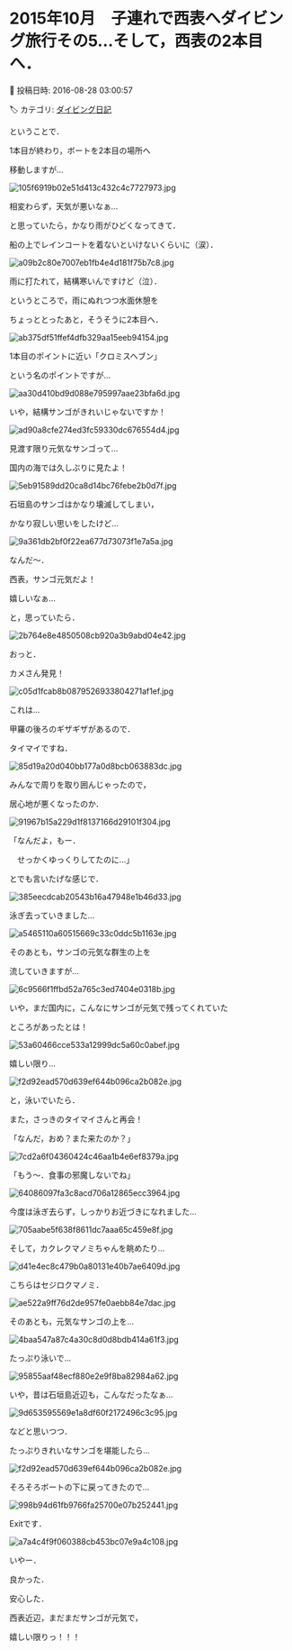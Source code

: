 # 2015年10月　子連れで西表へダイビング旅行その5…そして，西表の2本目へ．

📅 投稿日時: 2016-08-28 03:00:57

🏷️ カテゴリ: [ダイビング日記](ce3a7a8d424d112fce83ee85c81a0e344.md)

ということで．


1本目が終わり，ボートを2本目の場所へ


移動しますが…




![105f6919b02e51d413c432c4c7727973.jpg](images/105f6919b02e51d413c432c4c7727973.jpg)




相変わらず，天気が悪いなぁ…





と思っていたら，かなり雨がひどくなってきて．


船の上でレインコートを着ないといけないくらいに（涙）．




![a09b2c80e7007eb1fb4e4d181f75b7c8.jpg](images/a09b2c80e7007eb1fb4e4d181f75b7c8.jpg)




雨に打たれて，結構寒いんですけど（泣）．





というところで，雨にぬれつつ水面休憩を


ちょっととったあと，そうそうに2本目へ．




![ab375df51ffef4dfb329aa15eeb94154.jpg](images/ab375df51ffef4dfb329aa15eeb94154.jpg)




1本目のポイントに近い「クロミスヘブン」


という名のポイントですが…




![aa30d410bd9d088e795997aae23bfa6d.jpg](images/aa30d410bd9d088e795997aae23bfa6d.jpg)




いや，結構サンゴがきれいじゃないですか！




![ad90a8cfe274ed3fc59330dc676554d4.jpg](images/ad90a8cfe274ed3fc59330dc676554d4.jpg)




見渡す限り元気なサンゴって…


国内の海では久しぶりに見たよ！




![5eb91589dd20ca8d14bc76febe2b0d7f.jpg](images/5eb91589dd20ca8d14bc76febe2b0d7f.jpg)




石垣島のサンゴはかなり壊滅してしまい，


かなり寂しい思いをしたけど…




![9a361db2bf0f22ea677d73073f1e7a5a.jpg](images/9a361db2bf0f22ea677d73073f1e7a5a.jpg)




なんだ～．


西表，サンゴ元気だよ！


嬉しいなぁ…





と，思っていたら．




![2b764e8e4850508cb920a3b9abd04e42.jpg](images/2b764e8e4850508cb920a3b9abd04e42.jpg)




おっと．


カメさん発見！




![c05d1fcab8b0879526933804271af1ef.jpg](images/c05d1fcab8b0879526933804271af1ef.jpg)




これは…


甲羅の後ろのギザギザがあるので．


タイマイですね．




![85d19a20d040bb177a0d8bcb063883dc.jpg](images/85d19a20d040bb177a0d8bcb063883dc.jpg)




みんなで周りを取り囲んじゃったので，


居心地が悪くなったのか．




![91967b15a229d1f8137166d29101f304.jpg](images/91967b15a229d1f8137166d29101f304.jpg)




「なんだよ，もー．


　せっかくゆっくりしてたのに…」


とでも言いたげな感じで．




![385eecdcab20543b16a47948e1b46d33.jpg](images/385eecdcab20543b16a47948e1b46d33.jpg)




泳ぎ去っていきました…




![a5465110a60515669c33c0ddc5b1163e.jpg](images/a5465110a60515669c33c0ddc5b1163e.jpg)




そのあとも，サンゴの元気な群生の上を


流していきますが…




![6c9566f1ffbd52a765c3ed7404e0318b.jpg](images/6c9566f1ffbd52a765c3ed7404e0318b.jpg)




いや，まだ国内に，こんなにサンゴが元気で残ってくれていた


ところがあったとは！




![53a60466cce533a12999dc5a60c0abef.jpg](images/53a60466cce533a12999dc5a60c0abef.jpg)




嬉しい限り…




![f2d92ead570d639ef644b096ca2b082e.jpg](images/f2d92ead570d639ef644b096ca2b082e.jpg)




と，泳いでいたら．


また，さっきのタイマイさんと再会！


「なんだ，おめ？また来たのか？」




![7cd2a6f04360424c46aa1b4e6ef8379a.jpg](images/7cd2a6f04360424c46aa1b4e6ef8379a.jpg)




「もう～．食事の邪魔しないでね」




![64086097fa3c8acd706a12865ecc3964.jpg](images/64086097fa3c8acd706a12865ecc3964.jpg)




今度は泳ぎ去らず，しっかりお近づきになれました…




![705aabe5f638f8611dc7aaa65c459e8f.jpg](images/705aabe5f638f8611dc7aaa65c459e8f.jpg)







そして，カクレクマノミちゃんを眺めたり…




![d41e4ec8c479b0a80131e40b7ae6409d.jpg](images/d41e4ec8c479b0a80131e40b7ae6409d.jpg)




こちらはセジロクマノミ．




![ae522a9ff76d2de957fe0aebb84e7dac.jpg](images/ae522a9ff76d2de957fe0aebb84e7dac.jpg)







そのあとも，元気なサンゴの上を…




![4baa547a87c4a30c8d0d8bdb414a61f3.jpg](images/4baa547a87c4a30c8d0d8bdb414a61f3.jpg)




たっぷり泳いで…




![95855aaf48ecf880e2e9f8ba82984a62.jpg](images/95855aaf48ecf880e2e9f8ba82984a62.jpg)




いや，昔は石垣島近辺も，こんなだったなぁ…




![9d653595569e1a8df60f2172496c3c95.jpg](images/9d653595569e1a8df60f2172496c3c95.jpg)




などと思いつつ．


たっぷりきれいなサンゴを堪能したら…




![f2d92ead570d639ef644b096ca2b082e.jpg](images/f2d92ead570d639ef644b096ca2b082e.jpg)




そろそろボートの下に戻ってきたので…




![998b94d61fb9766fa25700e07b252441.jpg](images/998b94d61fb9766fa25700e07b252441.jpg)




Exitです．




![a7a4c4f9f060388cb453bc07e9a4c108.jpg](images/a7a4c4f9f060388cb453bc07e9a4c108.jpg)







いやー．


良かった．


安心した．


西表近辺，まだまだサンゴが元気で，


嬉しい限りっ！！！
